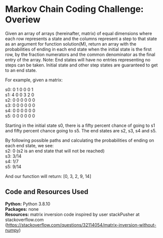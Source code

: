 # Markov Chain Coding Challenge: Overiew

Given an array of arrays (hereinafter, matrix) of equal dimensions where each row represents a state and the 
columns represent a step to that state as an argument for function solution(M), return an array
with the probabilities of ending in each end state when the initial state is the first row, by the fraction numerators and the common denominator 
as the final entry of the array. Note: End states will have no entries representing no steps can be taken. Initial state and other step states are guaranteed to get to an end state.

For example, given a matrix:

s0: 0 1 0 0 0 1 <br/>
s1: 4 0 0 3 2 0 <br/>
s2: 0 0 0 0 0 0 <br/>
s3: 0 0 0 0 0 0 <br/>
s4: 0 0 0 0 0 0 <br/>
s5: 0 0 0 0 0 0 <br/>

Starting in the initial state s0, there is a fifty percent chance of going to s1 and fifty percent chance going to s5.
The end states are s2, s3, s4 and s5.

By following possible paths and calculating the probabilities of ending on each end state, we see:<br/>
s2: 0 (s2 is an end state that will not be reached)<br/>
s3: 3/14<br/>
s4: 1/7<br/>
s5: 9/14<br/>

And our function will return:
[0, 3, 2, 9, 14]

## Code and Resources Used
**Python:** Python 3.8.10 <br/>
**Packages:** none <br/>
**Resources:** matrix inversion code inspired by user stackPusher at stackoverflow.com <br/> 
(https://stackoverflow.com/questions/32114054/matrix-inversion-without-numpy)
